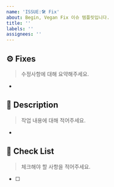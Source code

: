 ```yaml
---
name: 'ISSUE:🛠️ Fix'
about: Begin, Vegan Fix 이슈 템플릿입니다.
title: ''
labels: ''
assignees: ''
---
```

## ⚙️ Fixes 
> 수정사항에 대해 요약해주세요.
-

## 📄 Description 
> 작업 내용에 대해 적어주세요.

-

## 📌 Check List
> 체크해야 할 사항을 적어주세요.

- [ ]


